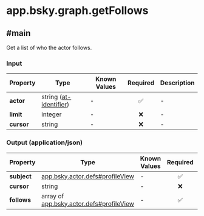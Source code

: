 # app.bsky.graph.getFollows

## #main

Get a list of who the actor follows.

### Input

| Property | Type | Known Values | Required | Description |
| --- | --- | --- | :---: | --- |
| **actor** | string ([at-identifier](https://atproto.com/specs/lexicon#at-identifier)) | - | ✅ | - |
| **limit** | integer | - | ❌ | - |
| **cursor** | string | - | ❌ | - |

### Output (application/json)

| Property | Type | Known Values | Required | Description |
| --- | --- | --- | :---: | --- |
| **subject** | [app.bsky.actor.defs#profileView](../../../../lexiconsapp/bsky/actor/defs.md#profileview) | - | ✅ | - |
| **cursor** | string | - | ❌ | - |
| **follows** | array of [app.bsky.actor.defs#profileView](../../../../lexiconsapp/bsky/actor/defs.md#profileview) | - | ✅ | - |
